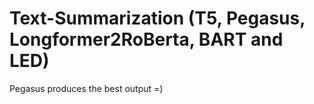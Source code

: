 # Text-Summarization (T5, Pegasus, Longformer2RoBerta, BART and LED)
Pegasus produces the best output =)
